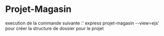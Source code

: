 # Projet-Magasin

execution de la commande suivante :' express projet-magasin --view=ejs' pour créer la structure de dossier pour le projet